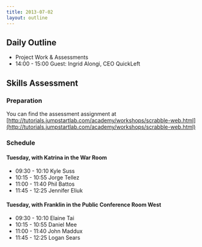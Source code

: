 ```yaml
---
title: 2013-07-02
layout: outline
---
```


## Daily Outline

* Project Work & Assessments
* 14:00 - 15:00 Guest: Ingrid Alongi, CEO QuickLeft

## Skills Assessment

### Preparation

You can find the assessment assignment at [http://tutorials.jumpstartlab.com/academy/workshops/scrabble-web.html](http://tutorials.jumpstartlab.com/academy/workshops/scrabble-web.html)

### Schedule

#### Tuesday, with Katrina in the War Room

* 09:30 - 10:10 Kyle Suss
* 10:15 - 10:55 Jorge Tellez
* 11:00 - 11:40 Phil Battos
* 11:45 - 12:25 Jennifer Eliuk

#### Tuesday, with Franklin in the Public Conference Room West

* 09:30 - 10:10 Elaine Tai
* 10:15 - 10:55 Daniel Mee
* 11:00 - 11:40 John Maddux
* 11:45 - 12:25 Logan Sears

